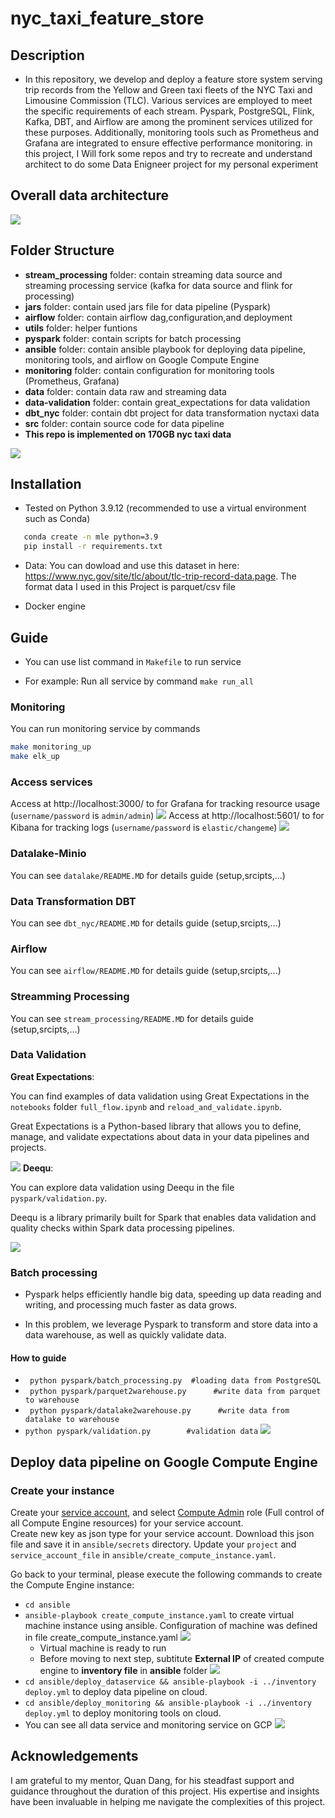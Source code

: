 # nyc_taxi_feature_store

## Description 

+ In this repository, we develop and deploy a feature store system serving trip records from the Yellow and Green taxi fleets of the NYC Taxi and Limousine Commission (TLC). Various services are employed to meet the specific requirements of each stream. Pyspark, PostgreSQL, Flink, Kafka, DBT, and Airflow are among the prominent services utilized for these purposes. Additionally, monitoring tools such as Prometheus and Grafana are integrated to ensure effective performance monitoring.
in this project, I Will fork some repos and try to recreate and understand architect to do some Data Enigneer project for my personal experiment
## Overall data architecture

![](imgs/architecture1.png)


## Folder Structure
+ **stream_processing** folder: contain streaming data source and streaming processing service (kafka for data source and flink for processing)
+ **jars** folder: contain used jars file for data pipeline (Pyspark)
+ **airflow** folder: contain airflow dag,configuration,and deployment
+ **utils** folder: helper funtions
+ **pyspark** folder: contain scripts for batch processing
+ **ansible** folder: contain ansible playbook for deploying data pipeline, monitoring tools, and airflow on Google Compute Engine
+ **monitoring** folder: contain configuration for monitoring tools (Prometheus, Grafana)
+ **data** folder: contain data raw and streaming data
+ **data-validation** folder: contain great_expectations for data validation
+ **dbt_nyc** folder: contain dbt project for data transformation nyctaxi data
+ **src** folder: contain source code for data pipeline
+ **This repo is implemented on 170GB nyc taxi data**

![](imgs/data.png)
## Installation
+ Tested on Python 3.9.12 (recommended to use a virtual environment such as Conda)
 ```bash
    conda create -n mle python=3.9
    pip install -r requirements.txt
 ```

+ Data: You can dowload and use this dataset in here: https://www.nyc.gov/site/tlc/about/tlc-trip-record-data.page. The format data I used in this Project is parquet/csv file

+ Docker engine
## Guide

+ You can use list command in `Makefile` to run service

+ For example: Run all service by command ```make run_all```
 ### Monitoring 
 You can run monitoring service by commands 
 ``` bash
 make monitoring_up
 make elk_up
 ```
 ### Access services
 Access at http://localhost:3000/ to for Grafana for tracking resource usage (`username/password` is `admin/admin`)
  ![](imgs/grafana.png)
 Access at http://localhost:5601/ to for Kibana for tracking logs (`username/password` is `elastic/changeme`)
  ![](imgs/kibana.png)
### Datalake-Minio
 You can see `datalake/README.MD` for details guide (setup,srcipts,...)
### Data Transformation DBT
 You can see `dbt_nyc/README.MD` for details guide (setup,srcipts,...)  
### Airflow
 You can see `airflow/README.MD` for details guide (setup,srcipts,...)
### Streamming Processing
 You can see `stream_processing/README.MD` for details guide (setup,srcipts,...)
### Data Validation
  **Great Expectations**:

You can find examples of data validation using Great Expectations in the `notebooks` folder `full_flow.ipynb` and `reload_and_validate.ipynb`.

Great Expectations is a Python-based library that allows you to define, manage, and validate expectations about data in your data pipelines and projects.

![](imgs/validation.png)
  **Deequ**:

You can explore data validation using Deequ in the file `pyspark/validation.py`.

Deequ is a library primarily built for Spark that enables data validation and quality checks within Spark data processing pipelines.

 ![](imgs/deequ.png)
### Batch processing

+ Pyspark helps efficiently handle big data, speeding up data reading and writing, and processing much faster as data grows.

+ In this problem, we leverage Pyspark to transform and store data into a data warehouse, as well as quickly validate data.
#### How to guide

+ ``` python pyspark/batch_processing.py  #loading data from PostgreSQL```  
+ ``` python pyspark/parquet2warehouse.py      #write data from parquet to warehouse```
+ ``` python pyspark/datalake2warehouse.py      #write data from datalake to warehouse```
+ ``` python pyspark/validation.py        #validation data ```
![](imgs/monitoring_architecture.png)

 
## Deploy data pipeline on Google Compute Engine
### Create your instance
Create your [service account](https://console.cloud.google.com/), and select [Compute Admin](https://cloud.google.com/compute/docs/access/iam#compute.admin) role (Full control of all Compute Engine resources) for your service account.  
Create new key as json type for your service account. Download this json file and save it in `ansible/secrets` directory. Update your `project` and `service_account_file` in `ansible/create_compute_instance.yaml`.

Go back to your terminal, please execute the following commands to create the Compute Engine instance:
+ ```cd ansible```
+ ```ansible-playbook create_compute_instance.yaml``` to create virtual machine instance using ansible. Configuration of machine was defined in file create_compute_instance.yaml
![](imgs/gcp.png)
    + Virtual machine is ready to run
    + Before moving to next step, subtitute **External IP** of created compute engine to **inventory file** in **ansible** folder
![](imgs/gcp1.png) 
+ ```cd ansible/deploy_dataservice && ansible-playbook -i ../inventory deploy.yml``` to deploy data pipeline on cloud.
+ ```cd ansible/deploy_monitoring && ansible-playbook -i ../inventory deploy.yml``` to deploy monitoring tools on cloud.
+ You can see all data service and monitoring service on GCP 
![](imgs/gcp3.png) 
## Acknowledgements
I am grateful to my mentor, Quan Dang, for his steadfast support and guidance throughout the duration of this project. His expertise and insights have been invaluable in helping me navigate the complexities of this project. 
